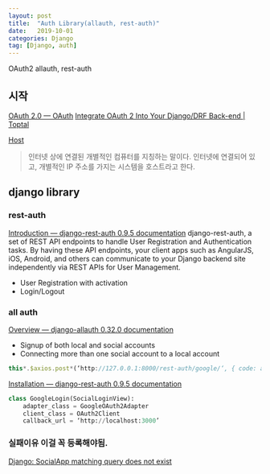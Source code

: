 ```yaml
---
layout: post
title:  "Auth Library(allauth, rest-auth)"
date:   2019-10-01
categories: Django
tag: [Django, auth]
---
```


OAuth2 allauth, rest-auth
## 시작
[OAuth 2.0 — OAuth](https://oauth.net/2/)
[Integrate OAuth 2 Into Your Django/DRF Back-end | Toptal](https://www.toptal.com/django/integrate-oauth-2-into-django-drf-back-end)


[Host](https://terms.naver.com/entry.nhn?docId=3477684&cid=58439&categoryId=58439)
> 인터넷 상에 연결된 개별적인 컴퓨터를 지칭하는 말이다. 인터넷에 연결되어 있고, 개별적인 IP 주소를 가지는 시스템을 호스트라고 한다.


## django library
### rest-auth 
[Introduction — django-rest-auth 0.9.5 documentation](https://django-rest-auth.readthedocs.io/en/latest/introduction.html)
django-rest-auth, a set of REST API endpoints to handle User Registration and Authentication tasks. By having these API endpoints, your client apps such as AngularJS, iOS, Android, and others can communicate to your Django backend site independently via REST APIs for User Management. 

- User Registration with activation
- Login/Logout

### all auth 
[Overview — django-allauth 0.32.0 documentation](https://django-allauth.readthedocs.io/en/latest/overview.html#)
- Signup of both local and social accounts
- Connecting more than one social account to a local account


```javascript
this*.$axios.post*(‘http://127.0.0.1:8000/rest-auth/google/‘, { code: authCode, redirect_uri : ‘http://127.0.0.1:8000/accounts/google/login/callback/‘})
```


[Installation — django-rest-auth 0.9.5 documentation](https://django-rest-auth.readthedocs.io/en/latest/installation.html)
```python
class GoogleLogin(SocialLoginView):
    adapter_class = GoogleOAuth2Adapter
    client_class = OAuth2Client
    callback_url = ‘http://localhost:3000’
```
    
### 실패이유  이걸 꼭 등록해야됨.
 [Django: SocialApp matching query does not exist](https://stackoverflow.com/questions/15409366/django-socialapp-matching-query-does-not-exist) 